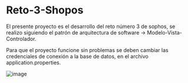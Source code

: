 # Reto-3-Shopos
El presente proyecto es el desarrollo del reto número 3 de sophos, se realizo siguiendo el patrón de arquitectura de software -> Modelo-Vista-Controlador.

Para que el proyecto funcione sin problemas se deben cambiar las credenciales de conexión a la base de datos, en el archivo application.properties.

![image](https://user-images.githubusercontent.com/132238891/235387041-e62a8c50-cd7f-4ac4-8987-c52fe2c59f7f.png)


